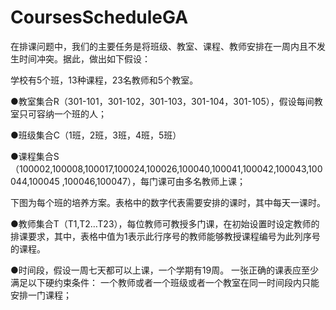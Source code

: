 # CoursesScheduleGA
在排课问题中，我们的主要任务是将班级、教室、课程、教师安排在一周内且不发生时间冲突。据此，做出如下假设：

学校有5个班，13种课程，23名教师和5个教室。

●教室集合R（301-101，301-102，301-103，301-104，301-105），假设每间教室只可容纳一个班的人；

●班级集合C（1班，2班，3班，4班，5班）

●课程集合S（100002,100008,100017,100024,100026,100040,100041,100042,100043,100044,100045	,100046,100047），每门课可由多名教师上课；

下图为每个班的培养方案。表格中的数字代表需要安排的课时，其中每天一课时。

●教师集合T（T1,T2…T23），每位教师可教授多门课，在初始设置时设定教师的排课要求，其中，表格中值为1表示此行序号的教师能够教授课程编号为此列序号的课程。

●时间段，假设一周七天都可以上课，一个学期有19周。
一张正确的课表应至少满足以下硬约束条件：
一个教师或者一个班级或者一个教室在同一时间段内只能安排一门课程；
